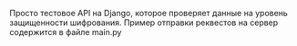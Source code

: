 Просто тестовое API на Django, которое проверяет данные на уровень защищенности шифрования.
Пример отправки реквестов на сервер содержится в файле main.py
